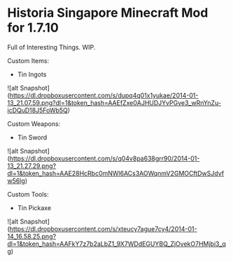 Historia Singapore Minecraft Mod for 1.7.10
===
Full of Interesting Things. WIP.

Custom Items:

* Tin Ingots

![alt Snapshot] (https://dl.dropboxusercontent.com/s/dupq4q01x1yukae/2014-01-13_21.07.59.png?dl=1&token_hash=AAEfZxe0AJHUDJYvPGve3_wRnYnZu-icDQuD18J5FoWb5Q)

Custom Weapons:

* Tin Sword

![alt Snapshot] (https://dl.dropboxusercontent.com/s/q04v8pa638grr90/2014-01-13_21.27.29.png?dl=1&token_hash=AAE28HcRbc0mNWl6ACs3AOWqnmV2GMOCftDwSJdvfw56lg)

Custom Tools:

* Tin Pickaxe

![alt Snapshot] (https://dl.dropboxusercontent.com/s/xteucy7ague7cy4/2014-01-14_16.58.25.png?dl=1&token_hash=AAFkY7z7b2aLbZ1_9X7WDdEGUYBQ_ZjOvekO7HMjbi3_qg)
